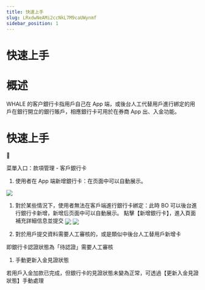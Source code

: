 ```yaml
---
title: 快速上手
slug: LRxdwNeAMi2ccNkL7M9caUWynmf
sidebar_position: 1
---
```



# 快速上手

# 概述

WHALE 的客户銀行卡指用戶自己在 App 端，或後台人工代替用戶進行綁定的用戶在銀行開立的銀行賬戶，相應銀行卡可用於在券商 App 出、入金功能。

# 快速上手

<div class="callout callout-bg-6 callout-border-6">
<div class='callout-emoji'>📍</div>
<p>菜單入口：款項管理 - 客戶銀行卡</p>
</div>

1. 使用者在 App 端新增銀行卡：在页面中可以自動展示。

<img src="/assets/ZWMib4cneov7Asxnlmdc3dSWn6y.png" src-width="3806" src-height="1792" align="center"/>

1. 對於某些情況下，使用者無法在客戶端進行銀行卡綁定：此時 BO 可以後台進行銀行卡新增，新增后页面中可以自動展示。
    點擊【新增銀行卡】，進入頁面補充詳細信息並提交
    <img src="/assets/P4FObAUMYo9IJNxU3CUclOwfnLb.png" src-width="3820" src-height="626" align="center"/>
    <img src="/assets/B8u8bkAHUolXMxx4tofcQcivnrb.png" src-width="3814" src-height="1854" align="center"/>

1. 對於用戶提交資料需要人工審核的，或是類似中後台人工替用戶新增卡

即銀行卡認證狀態為「待認證」需要人工審核

1. 手動更新入金見證狀態

若用戶入金加款已完成，但銀行卡的見證狀態未變為正常，可透過【更新入金見證狀態】手動處理


